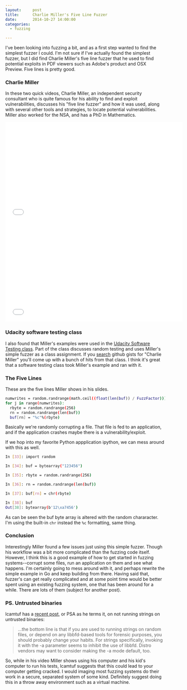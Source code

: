 ```yaml
---
layout:     post
title:      Charlie Miller's Five Line Fuzzer
date:       2014-10-27 14:00:00
categories:
  - fuzzing

---
```


I've been looking into fuzzing a bit, and as a first step wanted to find the simplest fuzzer I could. I'm not sure if I've actually found the simplest fuzzer, but I did find Charlie Miller's five line fuzzer that he used to find potential exploits in PDF viewers such as Adobe's product and OSX Preview. Five lines is pretty good.

<!-- more -->

### Charlie Miller

In these two quick videos, Charlie Miller, an independent security consultant who is quite famous for his ability to find and exploit vulnerabilities, discusses his "five line fuzzer" and how it was used, along with several other tools and strategies, to locate potential vulnerabilities. Miller also worked for the NSA, and has a PhD in Mathematics.

<iframe width="560" height="315" src="//www.youtube.com/embed/Xnwodi2CBws" frameborder="0" allowfullscreen></iframe>
<iframe width="560" height="315" src="//www.youtube.com/embed/lK5fgCvS2N4" frameborder="0" allowfullscreen></iframe>

### Udacity software testing class

I also found that Miller's examples were used in the [Udacity Software Testing class](https://www.udacity.com/course/viewer#!/c-cs258/l-48329872/e-48666079/m-48739060). Part of the class discusses random testing and uses Miller's simple fuzzer as a class assignment. If you [search](https://gist.github.com/search?q=charlie+miller) github gists for "Charlie Miller" you'll come up with a bunch of hits from that class. I think it's great that a software testing class took Miller's example and ran with it.

### The Five Lines

These are the five lines Miller shows in his slides.

```bash
numwrites = random.randrange(math.ceil((float(len(buf)) / FuzzFactor))) + 1
for j in range(numwrites):
  rbyte = random.randrange(256)
  rn = random.randrange(len(buf))
  buf[rn] = "%c"%(rbyte)
```

Basically we're randomly corrupting a file. That file is fed to an application, and if the application crashes maybe there is a vulnerability/exploit.

If we hop into my favorite Python appplication ipython, we can mess around with this as well.

```bash
In [33]: import random

In [34]: buf = bytearray("123456")

In [35]: rbyte = random.randrange(256)

In [36]: rn = random.randrange(len(buf))

In [37]: buf[rn] = chr(rbyte)

In [38]: buf
Out[38]: bytearray(b'12\xa7456')
```

As can be seen the buf byte array is altered with the random chararacter. I'm using the built-in ```chr``` instead the ```%c``` formatting, same thing.

### Conclusion

Interestingly Miller found a few issues just using this simple fuzzer. Though his workflow was a bit more complicated than the fuzzing code itself. However, I think this is a good example of how to get started in fuzzing systems--corrupt some files, run an application on them and see what happens. I'm certainly going to mess around with it, and perhaps rewrite the simple example in Go and keep building from there. Having said that, fuzzer's can get really complicated and at some point time would be better spent using an existing fuzzing system, one that has been around for a while. There are lots of them (subject for another post).

### PS. Untrusted binaries

lcamtuf has a [recent post](http://lcamtuf.blogspot.ca/2014/10/psa-dont-run-strings-on-untrusted-files.html), or PSA as he terms it, on not running strings on untrusted binaries:

>...the bottom line is that if you are used to running strings on random files, or depend on any libbfd-based tools for forensic purposes, you should probably change your habits. For strings specifically, invoking it with the -a parameter seems to inhibit the use of libbfd. Distro vendors may want to consider making the -a mode default, too.

So, while in his video Miller shows using his computer and his kid's computer to run his tests, lcamtuf suggests that this could lead to your computer getting cracked. I would imaging most fuzzing systems do their work in a secure, separated system of some kind. Definitely suggest doing this in a throw away environment such as a virtual machine.
